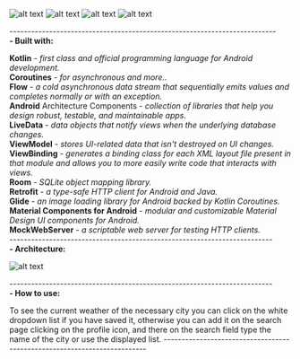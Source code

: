 ![alt text](https://github.com/Kasymbekov/WeatherApp/blob/master/extras/screen.png)
![alt text](https://github.com/Kasymbekov/WeatherApp/blob/master/extras/screen2.png)
![alt text](https://github.com/Kasymbekov/WeatherApp/blob/master/extras/screen3.png)
![alt text](https://github.com/Kasymbekov/WeatherApp/blob/master/extras/duringSearch.png)

--------------------------------------------------------------------------<br /> 
**- Built with:**<br />

**Kotlin** - _first class and official programming language for Android development._<br /> 
**Coroutines** - _for asynchronous and more.._<br /> 
**Flow** - _a cold asynchronous data stream that sequentially emits values and completes normally or with an exception._<br /> 
**Android** Architecture Components - _collection of libraries that help you design robust, testable, and maintainable apps._<br /> 
**LiveData** - _data objects that notify views when the underlying database changes._<br />
**ViewModel** - _stores UI-related data that isn't destroyed on UI changes._<br />
**ViewBinding** - _generates a binding class for each XML layout file present in that module and allows you to more easily write code that interacts with views._<br /> 
**Room** - _SQLite object mapping library._<br /> 
**Retrofit** - _a type-safe HTTP client for Android and Java._<br /> 
**Glide** - _an image loading library for Android backed by Kotlin Coroutines._<br /> 
**Material Components for Android** - _modular and customizable Material Design UI components for Android._<br /> 
**MockWebServer** - _a scriptable web server for testing HTTP clients._<br /> 
-------------------------------------------------------------------------<br /> 
 **- Architecture:**<br /> 

![alt text](https://github.com/Kasymbekov/WeatherApp/blob/master/extras/mvvm.png)

-------------------------------------------------------------------------<br /> 
**- How to use:**

To see the current weather of the necessary city you can click on the white dropdown list if you have saved it, otherwise you can add it on the search page clicking on the profile icon, and there on the search field type the name of the city or use the displayed list.
-------------------------------------------------------------------------<br /> 

